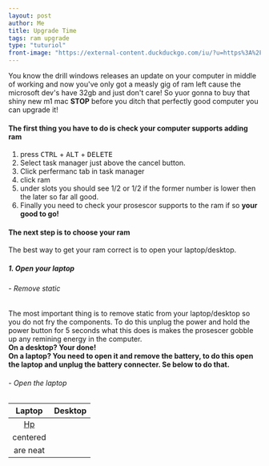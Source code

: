 ```yaml
---
layout: post
author: Me
title: Upgrade Time
tags: ram upgrade
type: "tuturiol"
front-image: "https://external-content.duckduckgo.com/iu/?u=https%3A%2F%2Ftse1.mm.bing.net%2Fth%3Fid%3DOIP.Zo9ihPi40rQ1CPL39WI8_wHaDV%26pid%3DApi&f=1"
---
```


You know the drill windows releases an update on your computer in middle of working and now you've only got a measly gig of ram left cause the microsoft dev's have 32gb and just don't care! So yuor gonna to buy that shiny new m1 mac **STOP** before you ditch that perfectly good computer you can upgrade it!

#### The first thing you have to do is check your computer supports adding ram
1. press <kbd>CTRL</kbd> + <kbd>ALT</kbd> + <kbd>DELETE</kbd>
2. Select task manager just above the cancel button.
3. Click perfermanc tab in task manager
4. click ram
5. under slots you should see 1/2 or 1/2 if the former number is lower then the later so far all good.
6. Finally you need to check your prosescor supports to the ram if so **your good to go!**

#### The next step is to choose your ram
The best way to get your ram correct is to open your laptop/desktop.
##### 1. Open your laptop
###### - Remove static
The most important thing is to remove static from your laptop/desktop so you do not fry the components. To do this unplug the power and hold the power button for 5 seconds what this does is makes the prosescer gobble up any remining energy in the computer.
<br>
**On a desktop? Your done!**
<br>
**On a laptop? You need to open it and remove the battery, to do this open the laptop and unplug the battery connecter. Se below to do that.**

###### - Open the laptop
| Laptop                                                                | Desktop       |
|:---------------------------------------------------------------------:|:-------------:|
| [Hp](https://godalming123.github.io/2021/08/27/open-a-hp-laptop.html) |               |
| centered                                                              |               |
| are neat                                                              |               |
